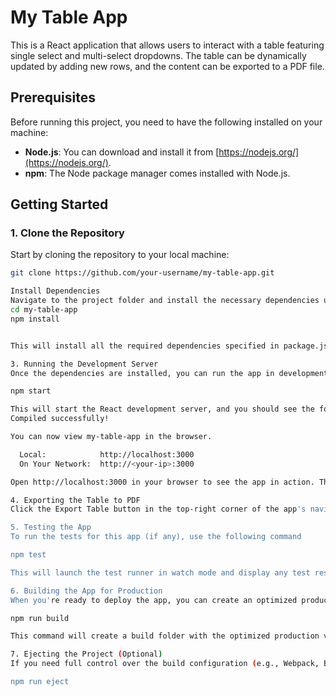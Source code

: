 # My Table App

This is a React application that allows users to interact with a table featuring single select and multi-select dropdowns. The table can be dynamically updated by adding new rows, and the content can be exported to a PDF file.

## Prerequisites

Before running this project, you need to have the following installed on your machine:

- **Node.js**: You can download and install it from [https://nodejs.org/](https://nodejs.org/).
- **npm**: The Node package manager comes installed with Node.js.

## Getting Started

### 1. Clone the Repository

Start by cloning the repository to your local machine:

```bash
git clone https://github.com/your-username/my-table-app.git

Install Dependencies
Navigate to the project folder and install the necessary dependencies using npm:
cd my-table-app
npm install


This will install all the required dependencies specified in package.json.

3. Running the Development Server
Once the dependencies are installed, you can run the app in development mode:

npm start

This will start the React development server, and you should see the following message in your terminal:
Compiled successfully!

You can now view my-table-app in the browser.

  Local:            http://localhost:3000
  On Your Network:  http://<your-ip>:3000

Open http://localhost:3000 in your browser to see the app in action. The page will reload if you make edits, and you can also view any lint errors in the console.

4. Exporting the Table to PDF
Click the Export Table button in the top-right corner of the app's navigation bar to download the table as a PDF. The table will be exported in its current form, and you will be prompted to save the file to your local system.

5. Testing the App
To run the tests for this app (if any), use the following command

npm test

This will launch the test runner in watch mode and display any test results in the terminal. The app uses Jest for testing.

6. Building the App for Production
When you're ready to deploy the app, you can create an optimized production build using the following command

npm run build

This command will create a build folder with the optimized production version of your app. You can then deploy this folder to your server or hosting provider.

7. Ejecting the Project (Optional)
If you need full control over the build configuration (e.g., Webpack, Babel, ESLint), you can "eject" the project. Note: This is a one-way operation, and you cannot undo it once it's done

npm run eject
